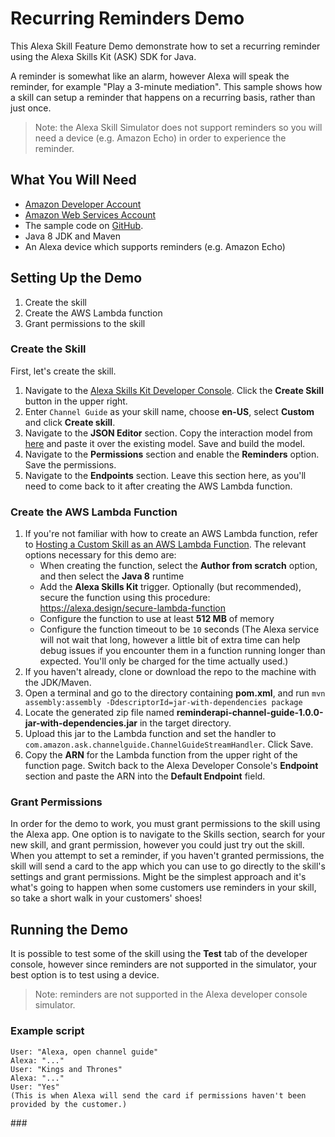 # Recurring Reminders Demo
This Alexa Skill Feature Demo demonstrate how to set a recurring reminder using the Alexa Skills Kit (ASK) SDK for Java.

A reminder is somewhat like an alarm, however Alexa will speak the reminder, for example "Play a 3-minute mediation".  This sample shows how a skill can setup a reminder that happens on a recurring basis, rather than just once.

> Note: the Alexa Skill Simulator does not support reminders so you will need a device (e.g. Amazon Echo) in order to experience the reminder.

## What You Will Need
*  [Amazon Developer Account](http://developer.amazon.com/alexa)
*  [Amazon Web Services Account](http://aws.amazon.com/)
*  The sample code on [GitHub](https://github.com/alexa/alexa-cookbook/tree/master/feature-demos/skill-demo-recurring-reminders/).
*  Java 8 JDK and Maven
*  An Alexa device which supports reminders (e.g. Amazon Echo)

## Setting Up the Demo
1. Create the skill
1. Create the AWS Lambda function
1. Grant permissions to the skill

### Create the Skill
First, let's create the skill.
1. Navigate to the [Alexa Skills Kit Developer Console](https://developer.amazon.com/alexa/console/ask). Click the **Create Skill** button in the upper right.
1. Enter `Channel Guide` as your skill name, choose **en-US**, select **Custom** and click **Create skill**.
1. Navigate to the **JSON Editor** section.  Copy the interaction model from [here](./models/en-US.json) and paste it over the existing model.  Save and build the model.
1. Navigate to the **Permissions** section and enable the **Reminders** option.  Save the permissions.
1. Navigate to the **Endpoints** section.  Leave this section here, as you'll need to come back to it after creating the AWS Lambda function.

### Create the AWS Lambda Function
1. If you're not familiar with how to create an AWS Lambda function, refer to [Hosting a Custom Skill as an AWS Lambda Function](https://developer.amazon.com/docs/custom-skills/host-a-custom-skill-as-an-aws-lambda-function.html). The relevant options necessary for this demo are:
    * When creating the function, select the **Author from scratch** option, and then select the **Java 8** runtime
    * Add the **Alexa Skills Kit** trigger.  Optionally (but recommended), secure the function using this procedure: https://alexa.design/secure-lambda-function
    * Configure the function to use at least **512 MB** of memory
    * Configure the function timeout to be `10` seconds (The Alexa service will not wait that long, however a little bit of extra time can help debug issues if you encounter them in a function running longer than expected.  You'll only be charged for the time actually used.)
1. If you haven't already, clone or download the repo to the machine with the JDK/Maven.
1. Open a terminal and go to the directory containing **pom.xml**, and run
```mvn assembly:assembly -DdescriptorId=jar-with-dependencies package```
1. Locate the generated zip file named **reminderapi-channel-guide-1.0.0-jar-with-dependencies.jar** in the target directory.
1. Upload this jar to the Lambda function and set the handler to `com.amazon.ask.channelguide.ChannelGuideStreamHandler`.  Click Save.
1. Copy the **ARN** for the Lambda function from the upper right of the function page.  Switch back to the Alexa Developer Console's **Endpoint** section and paste the ARN into the **Default Endpoint** field.

### Grant Permissions
In order for the demo to work, you must grant permissions to the skill using the Alexa app.  One option is to navigate to the Skills section, search for your new skill, and grant permission, however you could just try out the skill.  When you attempt to set a reminder, if you haven't granted permissions, the skill will send a card to the app which you can use to go directly to the skill's settings and grant permissions.  Might be the simplest approach and it's what's going to happen when some customers use reminders in your skill, so take a short walk in your customers' shoes!
 
## Running the Demo
It is possible to test some of the skill using the **Test** tab of the developer console, however since reminders are not supported in the simulator, your best option is to test using a device.

> Note: reminders are not supported in the Alexa developer console simulator.
 
### Example script
    User: "Alexa, open channel guide"
    Alexa: "..."
    User: "Kings and Thrones"
    Alexa: "..."
    User: "Yes"
    (This is when Alexa will send the card if permissions haven't been provided by the customer.)

\###